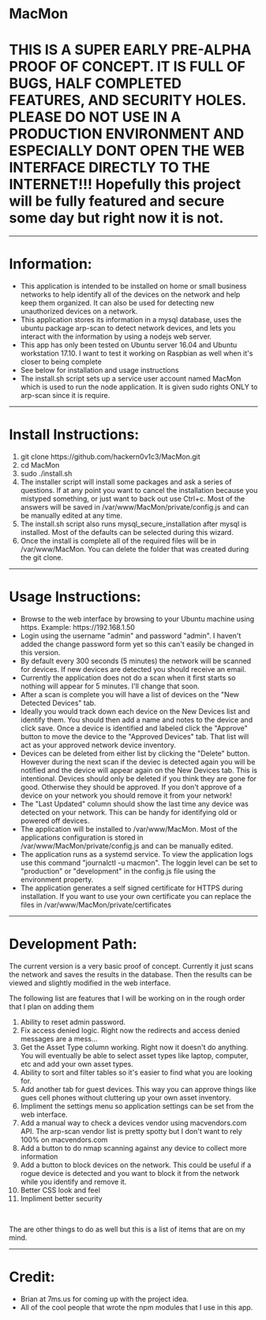 # MacMon
<h1>THIS IS A SUPER EARLY PRE-ALPHA PROOF OF CONCEPT.  IT IS FULL OF BUGS, HALF COMPLETED FEATURES, AND SECURITY HOLES.  PLEASE DO NOT USE IN A PRODUCTION ENVIRONMENT AND ESPECIALLY DONT OPEN THE WEB INTERFACE DIRECTLY TO THE INTERNET!!!  Hopefully this project will be fully featured and secure some day but right now it is not.</h1>
<hr>

<h1>Information:</h1>
<ul>
  <li>This application is intended to be installed on home or small business networks to help identify all of the devices on the network and help keep them organized.  It can also be used for detecting new unauthorized devices on a network.</li>
  <li>This application stores its information in a mysql database, uses the ubuntu package arp-scan to detect network devices, and lets you interact with the information by using a nodejs web server.</li>
  <li>This app has only been tested on Ubuntu server 16.04 and Ubuntu workstation 17.10.  I want to test it working on Raspbian as well when it's closer to being complete</li>
  <li>See below for installation and usage instructions</li>
  <li>The install.sh script sets up a service user account named MacMon which is used to run the node application.  It is given sudo rights ONLY to arp-scan since it is require.</li>
</ul>
<hr>

<h1>Install Instructions:</h1>
<ol>
  <li>git clone https://github.com/hackern0v1c3/MacMon.git</li>
  <li>cd MacMon</li>
  <li>sudo ./install.sh</li>
  <li>The installer script will install some packages and ask a series of questions.  If at any point you want to cancel the installation because you mistyped something, or just want to back out use Ctrl+c.  Most of the answers will be saved in /var/www/MacMon/private/config.js and can be manually edited at any time.</li>
  <li>The install.sh script also runs mysql_secure_installation after mysql is installed.  Most of the defaults can be selected during this wizard.</li>
  <li>Once the install is complete all of the required files will be in /var/www/MacMon.  You can delete the folder that was created during the git clone.</li>
</ol>
<hr>

<h1>Usage Instructions:</h1>
<ul>
  <li>Browse to the web interface by browsing to your Ubuntu machine using https.  Example: https://192.168.1.50</li>
  <li>Login using the username "admin" and password "admin".  I haven't added the change password form yet so this can't easily be changed in this version.</li>
  <li>By default every 300 seconds (5 minutes) the network will be scanned for devices.  If new devices are detected you should receive an email.</li>
  <li>Currently the application does not do a scan when it first starts so nothing will appear for 5 minutes.  I'll change that soon.</li>
  <li>After a scan is complete you will have a list of devices on the "New Detected Devices" tab.</li>
  <li>Ideally you would track down each device on the New Devices list and identify them.  You should then add a name and notes to the device and click save.  Once a device is identified and labeled click the "Approve" button to move the device to the "Approved Devices" tab.  That list will act as your approved network device inventory.</li>
  <li>Devices can be deleted from either list by clicking the "Delete" button.  However during the next scan if the deviec is detected again you will be notified and the device will appear again on the New Devices tab.  This is intentional.  Devices should only be deleted if you think they are gone for good.  Otherwise they should be approved.  If you don't approve of a device on your network you should remove it from your network!</li>
  <li>The "Last Updated" column should show the last time any device was detected on your network.  This can be handy for identifying old or powered off devices.</li>
  <li>The application will be installed to /var/www/MacMon.  Most of the applications configuration is stored in /var/www/MacMon/private/config.js and can be manually edited.</li>
  <li>The application runs as a systemd service.  To view the application logs use this command "journalctl -u macmon".  The loggin level can be set to "production" or "development" in the config.js file using the environment property.</li>
  <li>The application generates a self signed certificate for HTTPS during installation.  If you want to use your own certificate you can replace the files in /var/www/MacMon/private/certificates</li>
</ul>
<hr>

<h1>Development Path:</h1>
<p> The current version is a very basic proof of concept.  Currently it just scans the network and saves the results in the database.  Then the results can be viewed and slightly modified in the web interface.</p>
<p>The following list are features that I will be working on in the rough order that I plan on adding them</p>
<ol>
  <li>Ability to reset admin password.</li>
  <li>Fix access denied logic.  Right now the redirects and access denied messages are a mess...</li>
  <li>Get the Asset Type column working.  Right now it doesn't do anything.  You will eventually be able to select asset types like laptop, computer, etc and add your own asset types.</li>
  <li>Ability to sort and filter tables so it's easier to find what you are looking for.</li>
  <li>Add another tab for guest devices.  This way you can approve things like gues cell phones without cluttering up your own asset inventory.</li>
  <li>Impliment the settings menu so application settings can be set from the web interface.</li>
  <li>Add a manual way to check a devices vendor using macvendors.com API.  The arp-scan vendor list is pretty spotty but I don't want to rely 100% on macvendors.com</li>
  <li>Add a button to do nmap scanning against any device to collect more information</li>
  <li>Add a button to block devices on the network.  This could be useful if a rogue device is detected and you want to block it from the network while you identify and remove it.</li>
  <li>Better CSS look and feel</li>
  <li>Impliment better security</li>
</ol>
<br>
<p>The are other things to do as well but this is a list of items that are on my mind.</p>
<hr>

<h1>Credit:</h1>
<ul>
  <li>Brian at 7ms.us for coming up with the project idea.</li>
  <li>All of the cool people that wrote the npm modules that I use in this app.</li>
